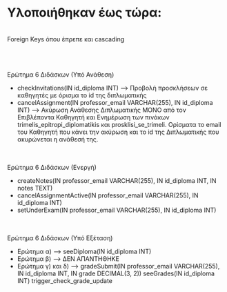 # Υλοποιήθηκαν έως τώρα: 
<br> 
Foreign Keys όπου έπρεπε και cascading
<br> <br> 
<br> <br> 

Ερώτημα 6 Διδάσκων (Υπό Ανάθεση)                                                                                                    
- checkInvitations(IN id_diploma INT)  --> Προβολή προσκλήσεων σε καθηγητές με όρισμα το id της διπλωματικής                            
- cancelAssignment(IN professor_email VARCHAR(255), IN id_diploma INT) --> Ακύρωση Ανάθεσης Διπλωματικής MONO από τον Επιβλέποντα Καθηγητή και Ενημέρωση των πινάκων trimelis_epitropi_diplomatikis και 
  prosklisi_se_trimeli. Oρίσματα το email του Καθηγητή που κάνει την ακύρωση και το id της Διπλωματικής που ακυρώνεται η ανάθεσή της.  

<br> <br> 
Ερώτημα 6 Διδάσκων (Ενεργή)
- createNotes(IN professor_email VARCHAR(255), IN id_diploma INT, IN notes TEXT)
- cancelAssignmentActive(IN professor_email VARCHAR(255), IN id_diploma INT)
- setUnderExam(IN professor_email VARCHAR(255), IN id_diploma INT)


<br> <br> 
Ερώτημα 6 Διδάσκων (Υπό Εξέταση)
- Ερώτημα α)         -->  seeDiploma(IN id_diploma INT)
- Ερώτημα β)         -->  ΔΕΝ ΑΠΑΝΤΗΘΗΚΕ
- Ερώτημα γ) και δ)  -->  gradeSubmit(IN professor_email VARCHAR(255), IN id_diploma INT, IN grade DECIMAL(3, 2))
                          seeGrades(IN id_diploma INT)
                          trigger_check_grade_update
